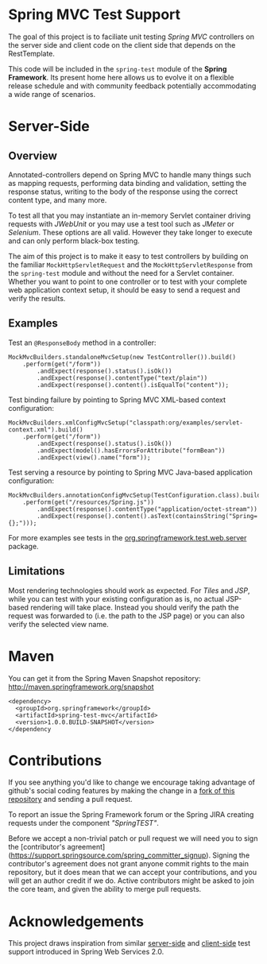 Spring MVC Test Support
=======================

The goal of this project is to faciliate unit testing _Spring MVC_ controllers on the server side and client code on the client side that depends on the RestTemplate.

This code will be included in the `spring-test` module of the __Spring Framework__. Its present home here allows us to evolve it on a flexible release schedule and with community feedback potentially accommodating a wide range of scenarios.

Server-Side
===========

Overview
--------
Annotated-controllers depend on Spring MVC to handle many things such as mapping requests, performing data binding and validation, setting the response status, writing to the body of the response using the correct content type, and many more.

To test all that you may instantiate an in-memory Servlet container driving requests with _JWebUnit_ or you may use a test tool such as _JMeter_ or _Selenium_. These options are all valid. However they take longer to execute and can only perform black-box testing.

The aim of this project is to make it easy to test controllers by building on the familiar `MockHttpServletRequest` and the `MockHttpServletResponse` from the `spring-test` module and without the need for a Servlet container. Whether you want to point to one controller or to test with your complete web application context setup, it should be easy to send a request and verify the results.

Examples
--------

Test an `@ResponseBody` method in a controller:

    MockMvcBuilders.standaloneMvcSetup(new TestController()).build()
        .perform(get("/form"))
            .andExpect(response().status().isOk())
            .andExpect(response().contentType("text/plain"))
	        .andExpect(response().content().isEqualTo("content"));

Test binding failure by pointing to Spring MVC XML-based context configuration:

    MockMvcBuilders.xmlConfigMvcSetup("classpath:org/examples/servlet-context.xml").build()
        .perform(get("/form"))
	        .andExpect(response().status().isOk())
	        .andExpect(model().hasErrorsForAttribute("formBean"))
	        .andExpect(view().name("form"));

Test serving a resource by pointing to Spring MVC Java-based application configuration:

    MockMvcBuilders.annotationConfigMvcSetup(TestConfiguration.class).build()
        .perform(get("/resources/Spring.js"))
	        .andExpect(response().contentType("application/octet-stream"))
	        .andExpect(response().content().asText(containsString("Spring={};")));

For more examples see tests in the [org.springframework.test.web.server](spring-test-mvc/tree/master/src/test/java/org/springframework/test/web/server) package.

Limitations
-----------

Most rendering technologies should work as expected. For _Tiles_ and _JSP_, while you can test with your existing configuration as is, no actual JSP-based rendering will take place. Instead you should verify the path the request was forwarded to (i.e. the path to the JSP page) or you can also verify the selected view name.

Maven
=====
You can get it from the Spring Maven Snapshot repository:
http://maven.springframework.org/snapshot

    <dependency>
      <groupId>org.springframework</groupId>
      <artifactId>spring-test-mvc</artifactId>
      <version>1.0.0.BUILD-SNAPSHOT</version>
    </dependency

Contributions
=============

If you see anything you'd like to change we encourage taking advantage of github's social coding features by making the change in a [fork of this repository](http://help.github.com/forking/) and sending a pull request. 

To report an issue the Spring Framework forum or the Spring JIRA creating requests under the component _"SpringTEST"_.

Before we accept a non-trivial patch or pull request we will need you to sign the [contributor's agreement] (https://support.springsource.com/spring_committer_signup). Signing the contributor's agreement does not grant anyone commit rights to the main repository, but it does mean that we can accept your contributions, and you will get an author credit if we do. Active contributors might be asked to join the core team, and given the ability to merge pull requests.

Acknowledgements
================

This project draws inspiration from similar [server-side](http://static.springsource.org/spring-ws/sites/2.0/reference/html/server.html#d4e1487) and [client-side](http://static.springsource.org/spring-ws/sites/2.0/reference/html/client.html#d4e1860) test support introduced in Spring Web Services 2.0.

